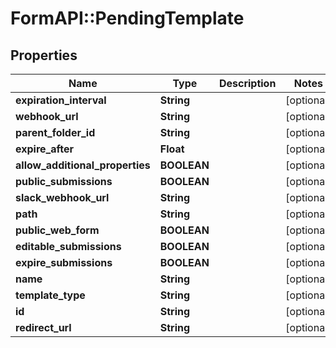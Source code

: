 # FormAPI::PendingTemplate

## Properties
Name | Type | Description | Notes
------------ | ------------- | ------------- | -------------
**expiration_interval** | **String** |  | [optional] 
**webhook_url** | **String** |  | [optional] 
**parent_folder_id** | **String** |  | [optional] 
**expire_after** | **Float** |  | [optional] 
**allow_additional_properties** | **BOOLEAN** |  | [optional] 
**public_submissions** | **BOOLEAN** |  | [optional] 
**slack_webhook_url** | **String** |  | [optional] 
**path** | **String** |  | [optional] 
**public_web_form** | **BOOLEAN** |  | [optional] 
**editable_submissions** | **BOOLEAN** |  | [optional] 
**expire_submissions** | **BOOLEAN** |  | [optional] 
**name** | **String** |  | [optional] 
**template_type** | **String** |  | [optional] 
**id** | **String** |  | [optional] 
**redirect_url** | **String** |  | [optional] 


